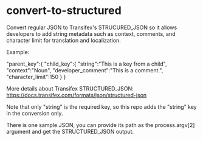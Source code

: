# convert-to-structured
Convert regular JSON to Transifex's STRUCURED_JSON so it allows developers to add string metadata such as context, comments,
and character limit for translation and localization. 

Example: 

   "parent_key":{
      "child_key":{
         "string":"This is a key from a child",
         "context":"Noun",
         "developer_comment":"This is a comment.",
         "character_limit":150
      }
   }

More details about Transifex STRUCTURED_JSON: https://docs.transifex.com/formats/json/structured-json 

Note that only "string" is the required key, so this repo adds the "string" key in the conversion only. 

There is one sample.JSON, you can provide its path as the process.argv[2] argument and get the STRUCTURED_JSON output. 


